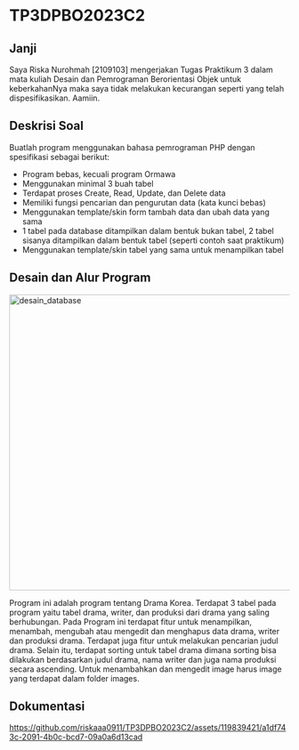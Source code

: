 # TP3DPBO2023C2
## Janji
Saya Riska Nurohmah [2109103] mengerjakan Tugas Praktikum 3 dalam mata kuliah Desain dan Pemrograman Berorientasi Objek untuk keberkahanNya maka saya tidak melakukan kecurangan seperti yang telah dispesifikasikan. Aamiin.

## Deskrisi Soal
Buatlah program menggunakan bahasa pemrograman PHP dengan
spesifikasi sebagai berikut:
* Program bebas, kecuali program Ormawa
* Menggunakan minimal 3 buah tabel
* Terdapat proses Create, Read, Update, dan Delete data
* Memiliki fungsi pencarian dan pengurutan data (kata kunci bebas)
* Menggunakan template/skin form tambah data dan ubah data yang sama
* 1 tabel pada database ditampilkan dalam bentuk bukan tabel, 2 tabel sisanya
ditampilkan dalam bentuk tabel (seperti contoh saat praktikum)
* Menggunakan template/skin tabel yang sama untuk menampilkan tabel

## Desain dan Alur Program
<img width="532" alt="desain_database" src="https://github.com/riskaaa0911/TP3DPBO2023C2/assets/119839421/3e3db4b7-7333-48f7-a8af-9b0629fa2c87">

Program ini adalah program tentang Drama Korea. Terdapat 3 tabel pada program yaitu tabel drama, writer, dan produksi dari drama yang saling berhubungan.
Pada Program ini terdapat fitur untuk menampilkan, menambah, mengubah atau mengedit dan menghapus data drama, writer dan produksi drama. Terdapat juga fitur untuk melakukan pencarian judul drama. Selain itu, terdapat sorting untuk tabel drama dimana sorting bisa dilakukan berdasarkan judul drama, nama writer dan juga nama produksi secara ascending. Untuk menambahkan dan mengedit image harus image yang terdapat dalam folder images.


## Dokumentasi
https://github.com/riskaaa0911/TP3DPBO2023C2/assets/119839421/a1df743c-2091-4b0c-bcd7-09a0a6d13cad

